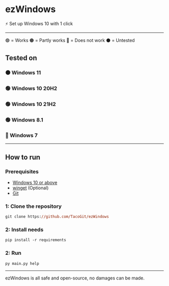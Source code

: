 # ezWindows
⚡️ Set up Windows 10 with 1 click
<br>

---
🟢 = Works
🟠 = Partly works
🔴 = Does not work
⚫ = Untested

## Tested on
### ⚫ Windows 11
### 🟢 Windows 10 20H2
### 🟢 Windows 10 21H2
### 🟢 Windows 8.1
### 🔴 Windows 7

---

## How to run

### Prerequisites
- [Windows 10 or above](https://www.microsoft.com/en-us/software-download/windows10)
- [winget](https://github.com/microsoft/winget-cli/releases/tag/v1.2.10271) (Optional)
- [Git](https://git-scm.com)

### 1: Clone the repository
```ps
git clone https://github.com/TacoGit/ezWindows
```
### 2: Install needs
```ps
pip install -r requirements
```
### 2: Run
```ps
py main.py help
```

---

ezWindows is all safe and open-source, no damages can be made.
